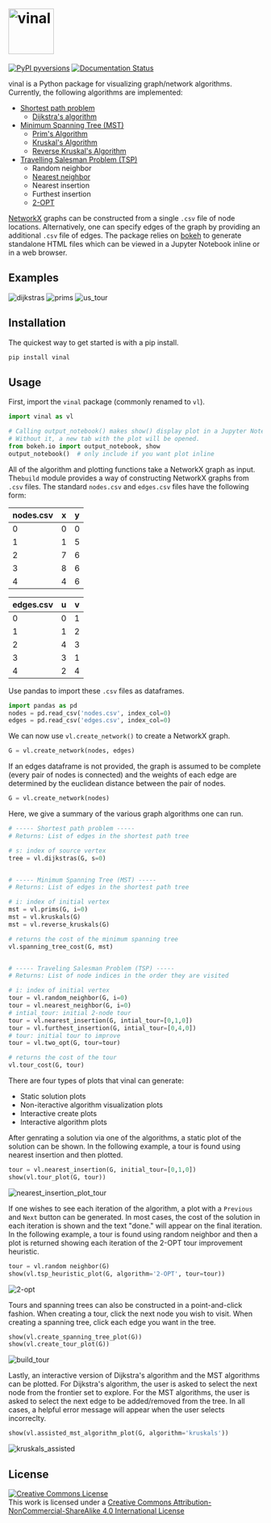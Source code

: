 # <img alt="vinal" src="docs/branding/vinal_color.png" height="90">

[![PyPI pyversions](https://img.shields.io/pypi/pyversions/vinal.svg)](https://pypi.python.org/pypi/vinal/)
[![Documentation Status](https://readthedocs.org/projects/vinal/badge/?version=latest)](https://vinal.readthedocs.io/en/latest/?badge=latest)

vinal is a Python package for visualizing graph/network algorithms. Currently, the following algorithms are implemented:

- [Shortest path problem](https://en.wikipedia.org/wiki/Shortest_path_problem)
    - [Dijkstra's algorithm](https://en.wikipedia.org/wiki/Dijkstra%27s_algorithm)
- [Minimum Spanning Tree (MST)](https://en.wikipedia.org/wiki/Minimum_spanning_tree)
    - [Prim's Algorithm](https://en.wikipedia.org/wiki/Prim%27s_algorithm)
    - [Kruskal's Algorithm](https://en.wikipedia.org/wiki/Kruskal%27s_algorithm)
    - [Reverse Kruskal's Algorithm](https://en.wikipedia.org/wiki/Reverse-delete_algorithm)
- [Travelling Salesman Problem (TSP)](https://en.wikipedia.org/wiki/Travelling_salesman_problem)
    - Random neighbor
    - [Nearest neighbor](https://en.wikipedia.org/wiki/Nearest_neighbour_algorithm)
    - Nearest insertion
    - Furthest insertion
    - [2-OPT](https://en.wikipedia.org/wiki/2-opt)

[NetworkX](https://networkx.org/) graphs can be constructed from a single ```.csv``` file of node locations. Alternatively, one can specify edges of the graph by providing an additional ```.csv``` file of edges. The package relies on [bokeh](https://docs.bokeh.org/en/latest/index.html) to generate standalone HTML files which can be viewed in a Jupyter Notebook inline or in a web browser.

## Examples

![dijkstras](images/dijkstras.png?raw=true)
![prims](images/prims.png?raw=true)
![us_tour](images/us_tour.png?raw=true)

## Installation

The quickest way to get started is with a pip install.

```bash
pip install vinal
```

## Usage

First, import the ```vinal``` package (commonly renamed to ```vl```).

```python
import vinal as vl

# Calling output_notebook() makes show() display plot in a Jupyter Notebook.
# Without it, a new tab with the plot will be opened.
from bokeh.io import output_notebook, show
output_notebook()  # only include if you want plot inline
```

All of the algorithm and plotting functions take a NetworkX graph as input. The```build``` module provides a way of constructing NetworkX graphs from ```.csv``` files. The standard ```nodes.csv``` and ```edges.csv``` files have the following form:

| nodes.csv | x | y |
| --------- | - | - |
| 0         | 0 | 0 |
| 1         | 1 | 5 |
| 2         | 7 | 6 |
| 3         | 8 | 6 |
| 4         | 4 | 6 |

| edges.csv | u | v |
| --------- | - | - |
| 0         | 0 | 1 |
| 1         | 1 | 2 |
| 2         | 4 | 3 |
| 3         | 3 | 1 |
| 4         | 2 | 4 |

Use pandas to import these ```.csv``` files as dataframes.

```python
import pandas as pd
nodes = pd.read_csv('nodes.csv', index_col=0)
edges = pd.read_csv('edges.csv', index_col=0)
```

We can now use ```vl.create_network()``` to create a NetworkX graph.

```python
G = vl.create_network(nodes, edges)
```

If an edges dataframe is not provided, the graph is assumed to be complete (every pair of nodes is connected) and the weights of each edge are determined by the euclidean distance between the pair of nodes.

```python
G = vl.create_network(nodes)
```

Here, we give a summary of the various graph algorithms one can run.

```python
# ----- Shortest path problem -----
# Returns: List of edges in the shortest path tree

# s: index of source vertex
tree = vl.dijkstras(G, s=0)


# ----- Minimum Spanning Tree (MST) -----
# Returns: List of edges in the shortest path tree

# i: index of initial vertex
mst = vl.prims(G, i=0)
mst = vl.kruskals(G)
mst = vl.reverse_kruskals(G)

# returns the cost of the minimum spanning tree
vl.spanning_tree_cost(G, mst)


# ----- Traveling Salesman Problem (TSP) -----
# Returns: List of node indices in the order they are visited

# i: index of initial vertex
tour = vl.random_neighbor(G, i=0)
tour = vl.nearest_neighbor(G, i=0)
# intial_tour: initial 2-node tour
tour = vl.nearest_insertion(G, intial_tour=[0,1,0])
tour = vl.furthest_insertion(G, intial_tour=[0,4,0])
# tour: initial tour to improve
tour = vl.two_opt(G, tour=tour)

# returns the cost of the tour
vl.tour_cost(G, tour)
```

There are four types of plots that vinal can generate:

- Static solution plots
- Non-iteractive algorithm visualization plots
- Interactive create plots
- Interactive algorithm plots

After genrating a solution via one of the algorithms, a static plot of the solution can be shown. In the following example, a tour is found using nearest insertion and then plotted.

```python
tour = vl.nearest_insertion(G, initial_tour=[0,1,0])
show(vl.tour_plot(G, tour))
```

![nearest_insertion_plot_tour](images/nearest_insertion_tour_plot.png?raw=true)

If one wishes to see each iteration of the algorithm, a plot with a ```Previous``` and ```Next``` button can be generated. In most cases, the cost of the solution in each iteration is shown and the text "done." will appear on the final iteration. In the following example, a tour is found using random neighbor and then a plot is returned showing each iteration of the 2-OPT tour improvement heuristic.

```python
tour = vl.random neighbor(G)
show(vl.tsp_heuristic_plot(G, algorithm='2-OPT', tour=tour))
```

![2-opt](images/2-opt.png?raw=true)

Tours and spanning trees can also be constructed in a point-and-click fashion. When creating a tour, click the next node you wish to visit. When creating a spanning tree, click each edge you want in the tree.

```python
show(vl.create_spanning_tree_plot(G))
show(vl.create_tour_plot(G))
```

![build_tour](images/build_tour.png?raw=true)

Lastly, an interactive version of Dijkstra's algorithm and the MST algorithms can be plotted. For Dijkstra's algorithm, the user is asked to select the next node from the frontier set to explore. For the MST algorithms, the user is asked to select the next edge to be added/removed from the tree. In all cases, a helpful error message will appear when the user selects incorreclty.

```python
show(vl.assisted_mst_algorithm_plot(G, algorithm='kruskals'))
```

![kruskals_assisted](images/kruskals_assisted.png?raw=true)

## License

<a rel="license" href="http://creativecommons.org/licenses/by-nc-sa/4.0/"><img alt="Creative Commons License" style="border-width:0" src="https://i.creativecommons.org/l/by-nc-sa/4.0/80x15.png" /></a><br />
 This work is licensed under a
 [Creative Commons Attribution-NonCommercial-ShareAlike 4.0 International License](LICENSE)

